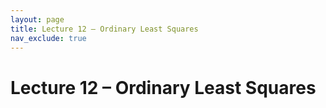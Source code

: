 ```yaml
---
layout: page
title: Lecture 12 – Ordinary Least Squares
nav_exclude: true
---
```


# Lecture 12 – Ordinary Least Squares

<!-- Presented by Narges Norouzi

Content by many dedicated Data 100 instructors at UC Berkeley. See our [Acknowledgments](../../acks) page.

- [slides](https://docs.google.com/presentation/d/1UDm7Hwc4d1ihTnO_iGfJQ2oTy4Gl7GDyyq1TLL59a0Q/edit?usp=sharing){:target="_blank"}
- [code](https://data100.datahub.berkeley.edu/hub/user-redirect/git-pull?repo=https%3A%2F%2Fgithub.com%2FDS-100%2Fsp25-student&urlpath=lab%2Ftree%2Fsp25-student%2Flecture%2Flec12%2Flec12.ipynb&branch=main){:target="_blank"}
- [code HTML](../../resources/assets/lectures/lec12/lec12.html){:target="_blank"}
- [recording](https://youtu.be/jBHbbN5cbVQ?si=M9akAobvNwJMIA0I){:target="_blank"} -->